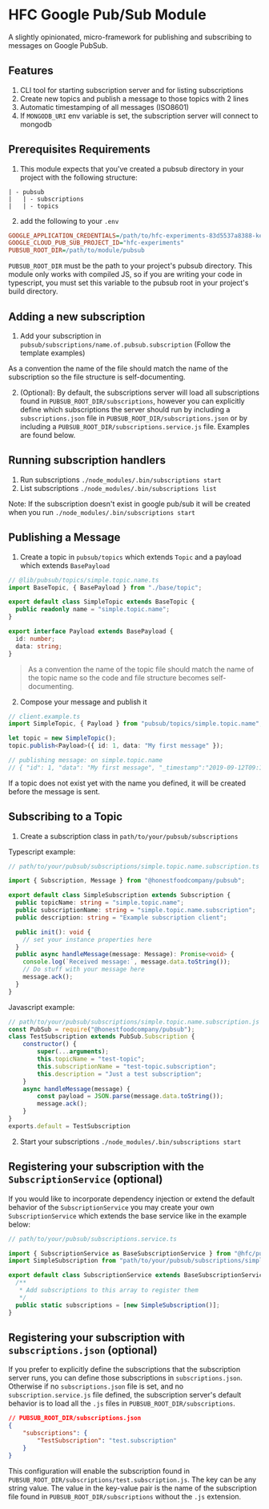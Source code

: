 # HFC Google Pub/Sub Module
A slightly opinionated, micro-framework for publishing and subscribing to messages on Google PubSub. 

## Features

1. CLI tool for starting subscription server and for listing subscriptions
2. Create new topics and publish a message to those topics with 2 lines
3. Automatic timestamping of all messages (ISO8601)
4. If `MONGODB_URI` env variable is set, the subscription server will connect to mongodb

## Prerequisites Requirements

1. This module expects that you've created a pubsub directory in your project with the following structure:

```pre
| - pubsub
|   | - subscriptions
|   | - topics
```

2. add the following to your `.env`

```ini
GOOGLE_APPLICATION_CREDENTIALS=/path/to/hfc-experiments-83d5537a8388-key.json
GOOGLE_CLOUD_PUB_SUB_PROJECT_ID="hfc-experiments"
PUBSUB_ROOT_DIR=/path/to/module/pubsub
```

`PUBSUB_ROOT_DIR` must be the path to your project's pubsub directory. This module only works with compiled JS, so if you are writing your code in typescript, you must set this variable to the pubsub root in your project's build directory.

## Adding a new subscription

1. Add your subscription in `pubsub/subscriptions/name.of.pubsub.subscription` (Follow the template examples)

As a convention the name of the file should match the name of the subscription so the file structure is self-documenting.

2. (Optional): By default, the subscriptions server will load all subscriptions found in  `PUBSUB_ROOT_DIR/subscriptions`, however you can explicitly define which subscriptions the server should run by including a `subscriptions.json` file in `PUBSUB_ROOT_DIR/subscriptions.json` or by including a `PUBSUB_ROOT_DIR/subscriptions.service.js` file. Examples are found below.

## Running subscription handlers

1. Run subscriptions `./node_modules/.bin/subscriptions start`
2. List subscriptions `./node_modules/.bin/subscriptions list`

Note: If the subscription doesn't exist in google pub/sub it will be created when you run `./node_modules/.bin/subscriptions start`

## Publishing a Message

1. Create a topic in `pubsub/topics` which extends `Topic` and a payload which extends `BasePayload`

```typescript
// @lib/pubsub/topics/simple.topic.name.ts
import BaseTopic, { BasePayload } from "./base/topic";

export default class SimpleTopic extends BaseTopic {
  public readonly name = "simple.topic.name";
}

export interface Payload extends BasePayload {
  id: number;
  data: string;
}
```

> As a convention the name of the topic file should match the name of the topic name so the code and file structure becomes self-documenting.

2. Compose your message and publish it

```typescript
// client.example.ts
import SimpleTopic, { Payload } from "pubsub/topics/simple.topic.name";

let topic = new SimpleTopic();
topic.publish<Payload>({ id: 1, data: "My first message" });

// publishing message: on simple.topic.name
// { "id": 1, "data": "My first message", "_timestamp":"2019-09-12T09:19:30.310Z"}
```

If a topic does not exist yet with the name you defined, it will be created before the message is sent.

## Subscribing to a Topic

1. Create a subscription class in `path/to/your/pubsub/subscriptions`

Typescript example:

```typescript
// path/to/your/pubsub/subscriptions/simple.topic.name.subscription.ts

import { Subscription, Message } from "@honestfoodcompany/pubsub";

export default class SimpleSubscription extends Subscription {
  public topicName: string = "simple.topic.name";
  public subscriptionName: string = "simple.topic.name.subscription";
  public description: string = "Example subscription client";

  public init(): void {
    // set your instance properties here
  }
  public async handleMessage(message: Message): Promise<void> {
    console.log(`Received message:`, message.data.toString());
    // Do stuff with your message here
    message.ack();
  }
}
```

Javascript example:

```javascript
// path/to/your/pubsub/subscriptions/simple.topic.name.subscription.js
const PubSub = require("@honestfoodcompany/pubsub");
class TestSubscription extends PubSub.Subscription {
    constructor() {
        super(...arguments);
        this.topicName = "test-topic";
        this.subscriptionName = "test-topic.subscription";
        this.description = "Just a test subscription";
    }
    async handleMessage(message) {
        const payload = JSON.parse(message.data.toString());
        message.ack();
    }
}
exports.default = TestSubscription
```

2. Start your subscriptions `./node_modules/.bin/subscriptions start`

## Registering your subscription with the `SubscriptionService` (optional)

If you would like to incorporate dependency injection or extend the default behavior of the `SubscriptionService` you may create your own `SubscriptionService` which extends the base service like in the example below:

```typescript
// path/to/your/pubsub/subscriptions.service.ts

import { SubscriptionService as BaseSubscriptionService } from "@hfc/pubsub";
import SimpleSubscription from "path/to/your/pubsub/subscriptions/simple.topic.name.subscription";

export default class SubscriptionService extends BaseSubscriptionService {
  /**
   * Add subscriptions to this array to register them
   */
  public static subscriptions = [new SimpleSubscription()];
}
```

## Registering your subscription with `subscriptions.json` (optional)

If you prefer to explicitly define the subscriptions that the subscription server runs, you can define those subscriptions in `subscriptions.json`. Otherwise if no `subscriptions.json` file is set, and no `subscription.service.js` file defined, the subscription server's default behavior is to load all the `.js` files in `PUBSUB_ROOT_DIR/subscriptions`.

```json
// PUBSUB_ROOT_DIR/subscriptions.json
{
    "subscriptions": {
        "TestSubscription": "test.subscription"
    }
}
```

This configuration will enable the subscription found in `PUBSUB_ROOT_DIR/subscriptions/test.subscription.js`. The key can be any string value. The value in the key-value pair is the name of the subscription file found in `PUBSUB_ROOT_DIR/subscriptions` without the `.js` extension.
